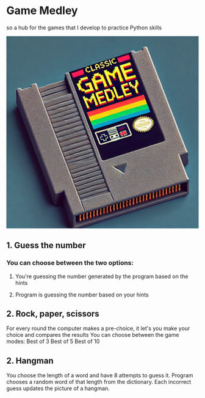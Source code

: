 # Game Medley
so a hub for the games that I develop to practice Python skills

![ROM cartridge](rom-cartridge.png)

## 1. Guess the number
### You can choose between the two options:

1. You're guessing the number generated by the program based on the hints

2. Program is guessing the number based on your hints



## 2. Rock, paper, scissors
For every round the computer makes a pre-choice, it let's you make your choice and compares the results
You can choose between the game modes:
Best of 3
Best of 5
Best of 10



## 2. Hangman
You choose the length of a word and have 8 attempts to guess it. Program chooses a random word of that length from the dictionary.
Each incorrect guess updates the picture of a hangman.
